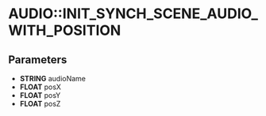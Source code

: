 # AUDIO::INIT_SYNCH_SCENE_AUDIO_WITH_POSITION

## Parameters
* **STRING** audioName
* **FLOAT** posX
* **FLOAT** posY
* **FLOAT** posZ
